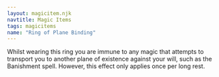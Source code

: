 ```yaml
---
layout: magicitem.njk
navtitle: Magic Items
tags: magicitems
name: "Ring of Plane Binding"
---
```

Whilst wearing this ring you are immune to any magic that attempts to transport you to another plane of existence against your will, such as the Banishment spell. However, this effect only applies once per long rest.